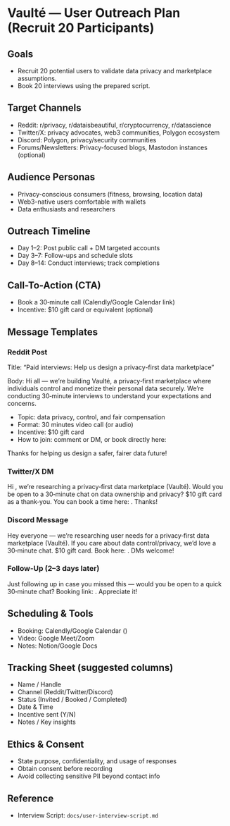 # Vaulté — User Outreach Plan (Recruit 20 Participants)

## Goals
- Recruit 20 potential users to validate data privacy and marketplace assumptions.
- Book 20 interviews using the prepared script.

## Target Channels
- Reddit: r/privacy, r/dataisbeautiful, r/cryptocurrency, r/datascience
- Twitter/X: privacy advocates, web3 communities, Polygon ecosystem
- Discord: Polygon, privacy/security communities
- Forums/Newsletters: Privacy-focused blogs, Mastodon instances (optional)

## Audience Personas
- Privacy-conscious consumers (fitness, browsing, location data)
- Web3-native users comfortable with wallets
- Data enthusiasts and researchers

## Outreach Timeline
- Day 1–2: Post public call + DM targeted accounts
- Day 3–7: Follow-ups and schedule slots
- Day 8–14: Conduct interviews; track completions

## Call-To-Action (CTA)
- Book a 30‑minute call (Calendly/Google Calendar link)
- Incentive: $10 gift card or equivalent (optional)

## Message Templates

### Reddit Post
Title: “Paid interviews: Help us design a privacy-first data marketplace”

Body:
Hi all — we’re building Vaulté, a privacy‑first marketplace where individuals control and monetize their personal data securely. We’re conducting 30‑minute interviews to understand your expectations and concerns.

- Topic: data privacy, control, and fair compensation
- Format: 30 minutes video call (or audio)
- Incentive: $10 gift card
- How to join: comment or DM, or book directly here: <booking-link>

Thanks for helping us design a safer, fairer data future!

### Twitter/X DM
Hi <name>, we’re researching a privacy‑first data marketplace (Vaulté). Would you be open to a 30‑minute chat on data ownership and privacy? $10 gift card as a thank‑you. You can book a time here: <booking-link>. Thanks!

### Discord Message
Hey everyone — we’re researching user needs for a privacy‑first data marketplace (Vaulté). If you care about data control/privacy, we’d love a 30‑minute chat. $10 gift card. Book here: <booking-link>. DMs welcome!

### Follow‑Up (2–3 days later)
Just following up in case you missed this — would you be open to a quick 30‑minute chat? Booking link: <booking-link>. Appreciate it!

## Scheduling & Tools
- Booking: Calendly/Google Calendar (<booking-link>)
- Video: Google Meet/Zoom
- Notes: Notion/Google Docs

## Tracking Sheet (suggested columns)
- Name / Handle
- Channel (Reddit/Twitter/Discord)
- Status (Invited / Booked / Completed)
- Date & Time
- Incentive sent (Y/N)
- Notes / Key insights

## Ethics & Consent
- State purpose, confidentiality, and usage of responses
- Obtain consent before recording
- Avoid collecting sensitive PII beyond contact info

## Reference
- Interview Script: `docs/user-interview-script.md`